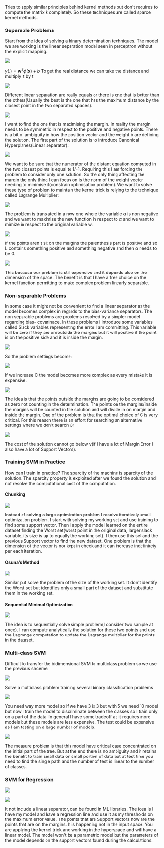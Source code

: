 Tries to apply similar principles behind kernel methods but don't requires to compute the matrix k completely. So these techniques are called sparce kernel methods.
### Separable Problems
Start from the idea of solving a binary determination techniques. The model we are working is the linear separation model seen in perceptron without the explicit mapping. 

![](https://i.imgur.com/GexvQsU.png)

$y(.)=\mathbf w^T\phi(\mathbf x)+b$
To get the real distance we can take the distance and multiply it by t

![](https://i.imgur.com/sVawSsa.png)

Different linear separation are really equals or there is one that is better than the others(Usually the best is the one that has the maximum distance by the closest point in the two separated spaces).

![](https://i.imgur.com/aemd2VQ.png)

I want to find the one that is maximising the margin. In reality the margin needs to be symmetric in respect to the positive and negative points. There is a bit of ambiguity in how the position vector and the weight b are defining the solution.
The first part of the solution is to introduce Canonical Hyperplanes(Linear separator):

![](https://i.imgur.com/pksznHX.png)

We want to be sure that the numerator of the distant equation computed in the two closest points is equal to 1/-1. Requiring this I am forcing the problem to consider only one solution. So the only thing affecting the margin the only thing I can focus on is the norm of the weight vector needing to minimise it(constrain optimisation problem). 
We want to solve these type of problem to maintain the kernel trick is relying to the technique called Lagrange Multiplier:

![](https://i.imgur.com/kieuask.png)

The problem is translated in a new one where the variable $\alpha$ is non negative and we want to maximise the new function in respect to $\alpha$ and we want to mimize in respect to the original variable w.

![](https://i.imgur.com/pTJKpIX.png)

If the points aren't sit on the margins the parenthesis part is positive and so L contains something positive and something negative and then $\alpha$ needs to be 0. 

![](https://i.imgur.com/zKRpgOz.png)

This because our problem is still expensive and it depends also on the dimension of the space.
The benefit is that I have a free choice on the kernel function permitting to make complex problem linearly separable. 
### Non-separable Problems
In some case it might not be convenient to find a linear separator as the model becomes complex in regards to the bias-variance separators. The non separable problems are problems resolved by a simpler model regarding bias- covarinace. In these problems i introduce some variables called Slack variables representing the error I am committing. This variable will be zero if they are on/outside the margins but it will positive if the point is on the positive side and it is inside the margin.

![](https://i.imgur.com/imWqz9d.png)

So the problem settings become: 

![](https://i.imgur.com/sCAlzHX.png)

If we increase C the model becomes more complex as every mistake it is expensive. 

![](https://i.imgur.com/VlUlVDv.png)

The idea is that the points outside the margins are going to be considered as zero not counting in the determination. The points on the margins/inside the margins will be counted in the solution and will divide in on margin and inside the margin. 
One of the problem is that the optimal choice of C is very critical. For this reason there is an effort for searching an alternative settings where we don't search C:

![](https://i.imgur.com/GruvYNI.png)

The cost of the solution cannot go below v(If I have a lot of Margin Error I also have a lot of Support Vectors).  
### Training SVM in Practice
How can I train in practice? The sparcity of the machine is sparcity of the solution. The sparcity property is exploited after we found the solution and not resolve the computational cost of the computation.
#### Chunking

![](https://i.imgur.com/EcRlsk1.png)

Instead of solving a large optimization problem I resolve iteratively small optimization problem. I start with solving my working set and use training to find some support vector. Then I apply the model learned on the entire dataset finding the Worst set(worst point in the original data, larger slack variable, its size is up to equally the working set). I then use this set and the previous Support vector to find the new dataset. One problem is that the dimension of the vector is not kept in check and it can increase indefinitely per each iteration.
#### Osuna’s Method

![](https://i.imgur.com/qHwzfcG.png)

Similar put solve the problem of the size of the working set. It don't identify the Worst set but identifies only a small part of the dataset and substitute them in the working set. 
#### Sequential Minimal Optimization

![](https://i.imgur.com/bZWwxSX.png)

The idea is to sequentially solve simple problem(I consider two sample at once). I can compute analytically the solution for these two points and use the Lagrange computation to update the Lagrange multiplier for the points in the dataset.
### Multi-class SVM
Difficult to transfer the bidimensional SVM to multiclass problem so we use the previous shceme:

![](https://i.imgur.com/QeRPOfY.png)

Solve a multiclass problem training several binary classification problems

![](https://i.imgur.com/ixQKsQF.png)

You need way more model so if we have 3 is 3 but with 5 we need 10 model but now I train the model to discriminate between the classes so I train only on a part of the data.
In general I have some tradeoff as it requires more models but these models are less expensive. The test could be expensive as I am testing on a large number of models.

![](https://i.imgur.com/niQlR2a.png)

The measure problem is that this model have critical case concentrated on the initial part of the tree. But at the end there is no ambiguity and it retains the benefit to train small data on small portion of data but at test time you need to find the single path and the number of test is linear to the number of classes.
### SVM for Regression

![](https://i.imgur.com/XK1E8x8.png)

![](https://i.imgur.com/NXclfR0.png)

It not include a linear separator, can be found in ML libraries. The idea is I have my model and have a regression line and use it as my thresholds on the maximum  error value. The points that are Support vectors now are the points that are on the margins. It is happening not in the input space. You are applying the kernel trick and working in the hyperspace and will have a linear model. The model won't be a parametric model but the parameters of the model depends on the support vectors found during the calculations.